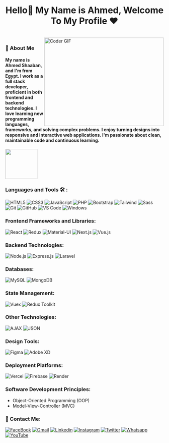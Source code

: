 <h1 align="center">Hello👋 My Name is Ahmed, Welcome To My Profile ♥</h1>

<br/>

<img align="right" src="https://media.giphy.com/media/SWoSkN6DxTszqIKEqv/giphy.gif" alt="Coder GIF" width="380" height="280">

<h3>🚀 About Me</h3> 
<h4>My name is Ahmed Shaaban, and I'm from Egypt. I work as a full stack developer, proficient in both frontend and backend technologies. I love learning new programming languages, frameworks, and solving complex problems. I enjoy turning designs into responsive and interactive web applications. I'm passionate about clean, maintainable code and continuous learning.</h4>


<img align="center" src="https://github.com/Govindv7555/Govindv7555/blob/main/49e76e0596857673c5c80c85b84394c1.gif" width= 45% height=95px>

### Languages and Tools 🛠 : 

![HTML5](https://img.shields.io/badge/-HTML5-%23E44D27?style=flat-square&logo=html5&logoColor=ffffff)
![CSS3](https://img.shields.io/badge/-CSS3-%231572B6?style=flat-square&logo=css3)
![JavaScript](https://img.shields.io/badge/-JavaScript-black?style=flat-square&logo=javascript)
![PHP](https://img.shields.io/badge/-php-black?style=flat-square&logo=php)
![Bootstrap](https://img.shields.io/badge/-Bootstrap-563D7C?style=flat-square&logo=Bootstrap)
![Tailwind](http://img.shields.io/badge/-Tailwind-007ACC?style=flat-square&logo=Tailwind-code&logoColor=ffffff)
![Sass](https://img.shields.io/badge/-Sass-%23CC6699?style=flat-square&logo=sass&logoColor=ffffff)
![Git](https://img.shields.io/badge/-Git-%23F05032?style=flat-square&logo=git&logoColor=%23ffffff)
![GitHub](https://img.shields.io/badge/-GitHub-181717?style=flat-square&logo=github)
![VS Code](http://img.shields.io/badge/-VS%20Code-007ACC?style=flat-square&logo=visual-studio-code&logoColor=ffffff)
![Windows](http://img.shields.io/badge/-Windows-0078D6?style=flat-square&logo=windows&logoColor=ffffff)

### Frontend Frameworks and Libraries:
![React](https://img.shields.io/badge/-React-%23282C34?style=flat-square&logo=react)
![Redux](https://img.shields.io/badge/-Redux-764ABC?style=flat-square&logo=redux&logoColor=ffffff)
![Material-UI](https://img.shields.io/badge/-Material--UI-%230081CB?style=flat-square&logo=material-ui&logoColor=ffffff)
![Next.js](https://img.shields.io/badge/-Next.js-000000?style=flat-square&logo=next.js&logoColor=ffffff)
![Vue.js](https://img.shields.io/badge/-Vue.js-4FC08D?style=flat-square&logo=vue.js&logoColor=ffffff)

### Backend Technologies:
![Node.js](https://img.shields.io/badge/-Node.js-339933?style=flat-square&logo=node.js&logoColor=ffffff)
![Express.js](https://img.shields.io/badge/-Express.js-%23404d59?style=flat-square)
![Laravel](https://img.shields.io/badge/-Laravel-%23FF2D20?style=flat-square&logo=laravel&logoColor=ffffff)

### Databases:
![MySQL](https://img.shields.io/badge/-MySQL-%234479A1?style=flat-square&logo=mysql&logoColor=ffffff)
![MongoDB](https://img.shields.io/badge/-MongoDB-%2347A248?style=flat-square&logo=mongodb&logoColor=ffffff)

### State Management:
![Vuex](https://img.shields.io/badge/-Vuex-4FC08D?style=flat-square&logo=vue.js&logoColor=ffffff)
![Redux Toolkit](https://img.shields.io/badge/-Redux_Toolkit-764ABC?style=flat-square&logo=redux&logoColor=ffffff)

### Other Technologies:
![AJAX](https://img.shields.io/badge/-AJAX-%23000000?style=flat-square&logo=ajax)
![JSON](https://img.shields.io/badge/-JSON-%23000000?style=flat-square&logo=json)

### Design Tools:
![Figma](https://img.shields.io/badge/-Figma-%23F24E1E?style=flat-square&logo=figma&logoColor=ffffff)
![Adobe XD](https://img.shields.io/badge/-Adobe%20XD-%23FF61F6?style=flat-square&logo=adobe-xd&logoColor=ffffff)

### Deployment Platforms:
![Vercel](https://img.shields.io/badge/-Vercel-%23000000?style=flat-square&logo=vercel&logoColor=ffffff)
![Firebase](https://img.shields.io/badge/-Firebase-%23FFCA28?style=flat-square&logo=firebase&logoColor=ffffff)
![Render](https://img.shields.io/badge/-Render-333?style=flat-square&logo=render&logoColor=ffffff)

### Software Development Principles:
- Object-Oriented Programming (OOP)
- Model-View-Controller (MVC)

### 🔗 Contact Me:
[![FaceBook](https://img.shields.io/badge/Facebook-1877F2?style=for-the-badge&logo=facebook&logoColor=white)](https://www.facebook.com/Ahmedshaaban28/)
[![Gmail](https://img.shields.io/badge/Gmail-D14836?style=for-the-badge&logo=gmail&logoColor=white&link=mailto:abuhmaid2810@gmail.com)](mailto:abuhmaid2810@gmail.com)
[![Linkedin](https://img.shields.io/badge/LinkedIn-0077B5?style=for-the-badge&logo=linkedin&logoColor=white)](https://www.linkedin.com/in/abuhmaid28/)
[![Instagram](https://img.shields.io/badge/Instagram-E4405F?style=for-the-badge&logo=instagram&logoColor=white)](https://www.instagram.com/AbuHmaid28/)
[![Twitter](https://img.shields.io/badge/Twitter-1DA1F2?style=for-the-badge&logo=twitter&logoColor=white)](https://twitter.com/abuhmaid28)
[![Whatsapp](https://img.shields.io/badge/-Whatsapp-075e54?style=for-the-badge&logo=Whatsapp&logoColor=white)](https://api.whatsapp.com/send?phone=01010892601)
[![YouTube](https://img.shields.io/badge/YouTube-red?style=for-the-badge&logo=youtube&logoColor=white)](https://www.youtube.com/Ahmedtechno)

<br/>

<!-- ### Stats

[![Top Langs](https://github-readme-stats.vercel.app/api/top-langs/?username=abuhmaid28&layout=compact)](https://github.com/anuraghazra/github-readme-stats)

---

<br/> -->

